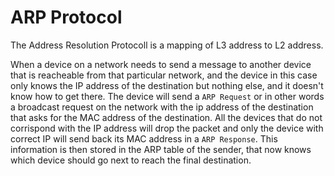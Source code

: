 # ARP Protocol

The Address Resolution Protocoll is a mapping of L3 address to L2 address.

When a device on a network needs to send a message to another device that is reacheable from that particular network, and the device in this case only knows the IP address of the destination but nothing else, and it doesn't know how to get there.
The device will send a `ARP Request` or in other words a broadcast request on the network with the ip address of the destination that asks for the MAC address of the destination.
All the devices that do not corrispond with the IP address will drop the packet and only the device with correct IP will send back its MAC address in a `ARP Response`. This information is then stored in the ARP table of the sender, that now knows which device should go next to reach the final destination.
